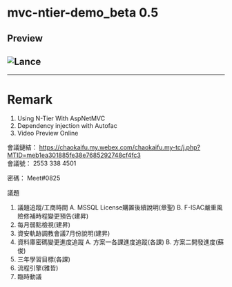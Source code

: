 # mvc-ntier-demo_beta 0.5
## Preview
![Lance](http://portal.wegames.tw/Demo.png)
--
---
# Remark
1. Using N-Tier With AspNetMVC
2. Dependency injection with Autofac
3. Video Preview Online



會議鏈結： 
https://chaokaifu.my.webex.com/chaokaifu.my-tc/j.php?MTID=meb1ea301885fe38e7685292748cf4fc3  
會議號： 
2553 338 4501

密碼： 
Meet#0825


議題
1.	議題追蹤/工商時間
A.	MSSQL License購置後續說明(章聖)
B.	F-ISAC嚴重風險修補時程變更預告(建昇)
2.	每月弱點檢視(建昇)
3.	資安軌跡調教會議7月份說明(建昇)
4.	資料庫密碼變更進度追蹤
A.	方案一各課進度追蹤(各課)
B.	方案二開發進度(蘇俊)
5.	三年學習目標(各課)
6.	流程引擎(雅哲)
7.	臨時動議
